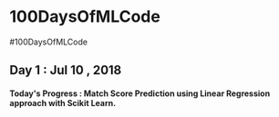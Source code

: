 # 100DaysOfMLCode
#100DaysOfMLCode
## Day 1 : Jul 10 , 2018
#### Today's Progress : Match Score Prediction using Linear Regression approach with Scikit Learn.

